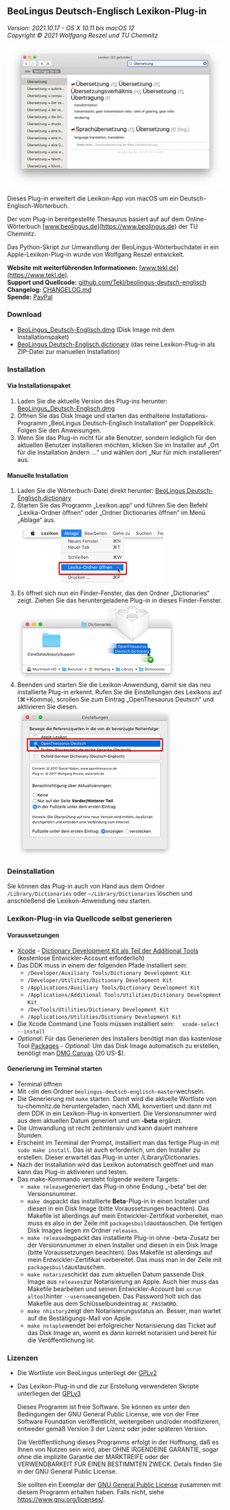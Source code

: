 BeoLingus Deutsch-Englisch Lexikon-Plug-in
------------------------------------------

_Version: 2021.10.17 - OS X 10.11 bis macOS 12_  
_Copyright © 2021 Wolfgang Reszel und TU Chemnitz_

![Screenshot](images/screenshots/BeoLingus_Screen_1.png)

Dieses Plug-in erweitert die Lexikon-App von macOS um ein  Deutsch-Englisch-Wörterbuch.

Der vom Plug-in bereitgestellte Thesaurus basiert auf auf dem Online-Wörterbuch [www.beolingus.de](https://www.beolingus.de) der TU Chemnitz.

Das Python-Skript zur Umwandlung der BeoLingus-Wörterbuchdatei in ein Apple-Lexikon-Plug-in wurde von Wolfgang Reszel entwickelt.

**Website mit weiterführenden Informationen:** [www.tekl.de](https://www.tekl.de).  
**Support und Quellcode:** [github.com/Tekl/beolingus-deutsch-englisch](https://github.com/Tekl/beolingus-deutsch-englisch)  
**Changelog:** [CHANGELOG.md](https://github.com/Tekl/beolingus-deutsch-englisch/blob/master/CHANGELOG.md)  
**Spende:** [PayPal](https://www.paypal.me/WolfgangReszel)

### Download

- [BeoLingus_Deutsch-Englisch.dmg](https://github.com/Tekl/beolingus-deutsch-englisch/releases/latest/download/BeoLingus_Deutsch-Englisch.dmg) (Disk Image mit dem Installationspaket)
- [BeoLingus Deutsch-Englisch.dictionary](https://github.com/Tekl/beolingus-deutsch-englisch/releases/latest/download/BeoLingus_Deutsch-Englisch_dictionaryfile.zip) (das reine Lexikon-Plug-in als ZIP-Datei zur manuellen Installation)

### Installation

#### Via Installationspaket

1. Laden Sie die aktuelle Version des Plug-ins herunter:  [BeoLingus_Deutsch-Englisch.dmg](https://github.com/Tekl/beolingus-deutsch-englisch/releases/latest/download/BeoLingus_Deutsch-Englisch.dmg)
2. Öffnen Sie das Disk Image und starten das enthaltene Installations-Programm „BeoLingus Deutsch-Englisch Installation“ per Doppelklick. Folgen Sie den Anweisungen.
3. Wenn Sie das Plug-in nicht für alle Benutzer, sondern lediglich für den aktuellen Benutzer installieren möchten, klicken Sie im Installer auf „Ort für die Installation ändern …“ und wählen dort „Nur für mich installieren“ aus.

#### Manuelle Installation

1. Laden Sie die Wörterbuch-Datei direkt herunter:  [BeoLingus Deutsch-Englisch.dictionary](https://github.com/Tekl/beolingus-deutsch-englisch/releases/latest/download/BeoLingus_Deutsch-Englisch_dictionaryfile.zip)
2. Starten Sie das Programm „Lexikon.app“ und führen Sie den Befehl „Lexika-Ordner öffnen“ oder „Ordner Dictionaries öffnen“ im Menü „Ablage“ aus.  
![Schritt 1](images/manual%20installation/dict-inst-1cursor.png)
3. Es öffnet sich nun ein Finder-Fenster, das den Ordner „Dictionaries“ zeigt. Ziehen Sie das heruntergeladene Plug-in in dieses Finder-Fenster.  
![Schritt 2](images/manual%20installation/dict-inst-2cursor.png)
4. Beenden und starten Sie die Lexikon-Anwendung, damit sie das neu installierte Plug-in erkennt. Rufen Sie die Einstellungen des Lexikons auf (⌘+Komma), scrollen Sie zum Eintrag „OpenThesaurus Deutsch“ und aktivieren Sie diesen.  
![Schritt 3](images/manual%20installation/dict-inst-3cursor.png)

### Deinstallation

Sie können das Plug-in auch von Hand aus dem Ordner `/Library/Dictionaries` oder `~/Library/Dictionaries` löschen und anschließend die Lexikon-Anwendung neu starten.

### Lexikon-Plug-in via Quellcode selbst generieren

#### Voraussetzungen

- [Xcode](https://apps.apple.com/de/app/xcode/id497799835?mt=12)
- [Dictionary Development Kit als Teil der Additional Tools](https://developer.apple.com/download/all/?q=Additional%20Tools) (kostenlose Entwickler-Account erforderlich)
- Das DDK muss in einem der folgenden Pfade installiert sein:
  - `/Developer/Auxiliary Tools/Dictionary Development Kit`
  - `/Developer/Utilities/Dictionary Development Kit`
  - `/Applications/Auxiliary Tools/Dictionary Development Kit`
  - `/Applications/Additional Tools/Utilities/Dictionary Development Kit`
  - `/DevTools/Utilities/Dictionary Development Kit`
  - `/Applications/Utilities/Dictionary Development Kit`
- Die Xcode Command Line Tools müssen installiert sein: `
 xcode-select --install`
- *Optional:* Für das Generieren des Installers benötigt man das kostenlose Tool [Packages](http://s.sudre.free.fr/Software/Packages/about.html)
- *Optional:* Um das Disk Image automatisch zu erstellen, benötigt man [DMG Canvas](https://www.araelium.com/dmgcanvas) (20 US-$).

#### Generierung im Terminal starten

- Terminal öffnen
- Mit `cd`in den Ordner `beolingus-deutsch-englisch-master`wechseln.
- Die Generierung mit `make` starten. Damit wird die aktuelle Wortliste von tu-chemnitz.de heruntergeladen, nach XML konvertiert und dann mit dem DDK in ein Lexikon-Plug-in konvertiert. Die Versionsnummer wird aus dem aktuellen Datum generiert und um **-beta** ergänzt.
- Die Umwandlung ist recht zeitintensiv und kann dauert mehrere Stunden.
- Erscheint im Terminal der Prompt, installiert man das fertige Plug-in mit `sudo make install`. Das ist auch erforderlich, um den Installer zu erstellen. Dieser erwartet das Plug-in unter /Library/Dictionaries.
- Nach der Installation wird das Lexikon automatisch geöffnet und man kann das Plug-in aktivieren und testen.
- Das make-Kommando versteht folgende weitere Targets:
  - `make release`generiert das Plug-in ohne Endung „-beta“ bei der Versionsnummer.
  - `make dmg`packt das installierte **Beta**-Plug-in in einen Installer und diesen in ein Disk Image (bitte Voraussetzungen beachten). Das Makefile ist allerdings auf mein Entwickler-Zertifikat vorbereitet, man muss es also in der Zeile mit `packagesbuild`austauschen. Die fertigen Disk Images liegen im Ordner `releases`.
  - `make releasedmg`packt das installierte Plug-in ohne -beta-Zusatz bei der Versionsnummer in einen Installer und diesen in ein Disk Image (bitte Voraussetzungen beachten). Das Makefile ist allerdings auf mein Entwickler-Zertifikat vorbereitet. Das muss man in der Zeile mit `packagesbuild`austauschen.
  - `make notarize`schickt das zum aktuellen Datum passende Disk Image aus `releases`zur Notarisierung an Apple. Auch hier muss das Makefile bearbeiten und seinen Entwickler-Account bei `xcrun altool`hinter `--username`angeben. Das Password holt sich das Makefile aus dem Schlüsselbundeintrag `AC_PASSWORD`.
  - `make nhistory`zeigt den Notarisierungsstatus an. Besser, man wartet auf die Bestätigungs-Mail von Apple. 
  - `make nstaple`wendet bei erfolgreicher Notarisierung das Ticket auf das Disk Image an, womit es dann korrekt notarisiert und bereit für die Veröffentlichung ist.

### Lizenzen

- Die Wortliste von BeoLingus unterliegt der [GPLv2](https://www.gnu.org/licenses/old-licenses/gpl-2.0.txt)

- Das Lexikon-Plug-in und die zur Erstellung verwendeten Skripte unterliegen der [GPLv3](https://www.gnu.org/licenses/gpl.html)  
  
  Dieses Programm ist freie Software. Sie können es unter den Bedingungen der GNU General Public License, wie von der Free Software Foundation veröffentlicht, weitergeben und/oder modifizieren, entweder gemäß Version 3 der Lizenz oder jeder späteren Version.  
  
  Die Veröffentlichung dieses Programms erfolgt in der Hoffnung, daß es Ihnen von Nutzen sein wird, aber OHNE IRGENDEINE GARANTIE, sogar ohne die implizite Garantie der MARKTREIFE oder der VERWENDBARKEIT FÜR EINEN BESTIMMTEN ZWECK. Detals finden Sie in der GNU General Public License.  
  
  Sie sollten ein Exemplar der [GNU General Public License](LICENSE) zusammen mit diesem Programm erhalten haben. Falls nicht, siehe https://www.gnu.org/licenses/.

